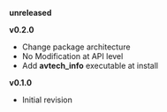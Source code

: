 **unreleased**

**v0.2.0**

- Change package architecture
- No Modification at API level
- Add **avtech_info** executable at install

**v0.1.0**
- Initial revision

